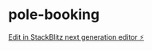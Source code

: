 # pole-booking

[Edit in StackBlitz next generation editor ⚡️](https://stackblitz.com/~/github.com/ChristopheHvd/pole-booking)
